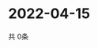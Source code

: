 # 2022-04-15
  共 0条

  <!-- BEGIN -->
  <!-- 最后更新时间Fri Apr 15 2022 14:05:02 GMT+0000 (Coordinated Universal Time) -->
  
  <!-- END -->
  
  